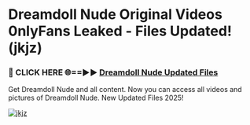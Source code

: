 # Dreamdoll Nude Original Videos 0nlyFans Leaked - Files Updated! (jkjz)

<h3>🔴 CLICK HERE 🌐==►► <a href="https://tinyurl.com/5h6xmrr3" rel="nofollow">Dreamdoll Nude Updated Files</a></h3>

Get Dreamdoll Nude and all content. Now you can access all videos and pictures of Dreamdoll Nude. New Updated Files 2025!

[![jkjz](https://i.imgur.com/KVD873Z.gif)](https://tinyurl.com/5h6xmrr3)
